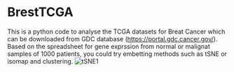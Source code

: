 # BrestTCGA
This is a python code to analyse the TCGA datasets for Breat Cancer which can be downloaded from GDC database (https://portal.gdc.cancer.gov/).
Based on the spreadsheet for gene exprssion from normal or malignat samples of 1000 patients, you could try embetting methods such as tSNE or isomap and clustering.
<img src=" https://user-images.githubusercontent.com/17135389/44613003-c5064900-a7db-11e8-8d01-d8cc1846f868.png" alt="tSNE1">
